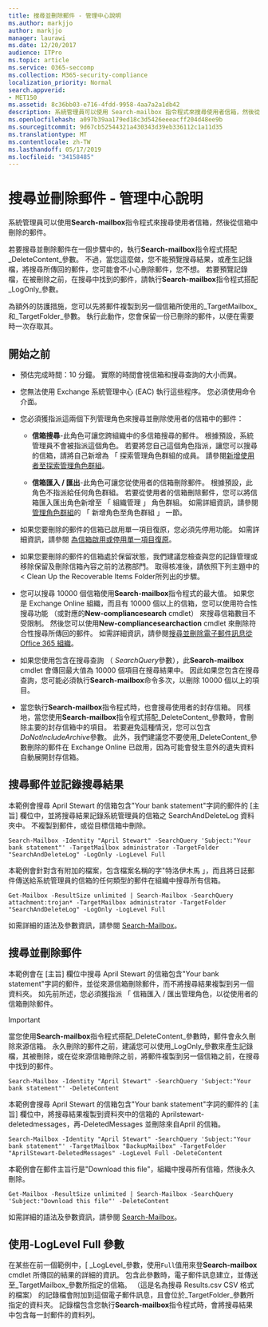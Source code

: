 ```yaml
---
title: 搜尋並刪除郵件 - 管理中心說明
ms.author: markjjo
author: markjjo
manager: laurawi
ms.date: 12/20/2017
audience: ITPro
ms.topic: article
ms.service: O365-seccomp
ms.collection: M365-security-compliance
localization_priority: Normal
search.appverid:
- MET150
ms.assetid: 8c36bb03-e716-4fdd-9958-4aa7a2a1db42
description: 系統管理員可以使用 Search-mailbox 指令程式來搜尋使用者信箱，然後從信箱中刪除的郵件。
ms.openlocfilehash: a097b39aa179ed18c3d5426eeeacff204d48ee9b
ms.sourcegitcommit: 9d67cb52544321a430343d39eb336112c1a11d35
ms.translationtype: MT
ms.contentlocale: zh-TW
ms.lasthandoff: 05/17/2019
ms.locfileid: "34158485"
---
```

# <a name="search-for-and-delete-messages---admin-help"></a>搜尋並刪除郵件 - 管理中心說明
  
系統管理員可以使用**Search-mailbox**指令程式來搜尋使用者信箱，然後從信箱中刪除的郵件。 
  
若要搜尋並刪除郵件在一個步驟中的，執行**Search-mailbox**指令程式搭配_DeleteContent_參數。 不過，當您這麼做，您不能預覽搜尋結果，或產生記錄檔，將搜尋所傳回的郵件，您可能會不小心刪除郵件，您不想。 若要預覽記錄檔，在被刪除之前，在搜尋中找到的郵件，請執行**Search-mailbox**指令程式搭配_LogOnly_參數。 
  
為額外的防護措施，您可以先將郵件複製到另一個信箱所使用的_TargetMailbox_和_TargetFolder_參數。 執行此動作，您會保留一份已刪除的郵件，以便在需要時一次存取其。 
  
## <a name="before-you-begin"></a>開始之前

- 預估完成時間：10 分鐘。 實際的時間會視信箱和搜尋查詢的大小而異。
    
- 您無法使用 Exchange 系統管理中心 (EAC) 執行這些程序。 您必須使用命令介面。
    
- 您必須獲指派這兩個下列管理角色來搜尋並刪除使用者的信箱中的郵件：
    
  - **信箱搜尋**-此角色可讓您跨組織中的多信箱搜尋的郵件。 根據預設，系統管理員不會被指派這個角色。 若要將您自己這個角色指派，讓您可以搜尋的信箱，請將自己新增為 「 探索管理角色群組的成員。 請參閱[新增使用者至探索管理角色群組](http://technet.microsoft.com/library/729e09d8-614b-431f-ae04-ae41fb4c628e.aspx)。
    
  - **信箱匯入 / 匯出**-此角色可讓您從使用者的信箱刪除郵件。 根據預設，此角色不指派給任何角色群組。 若要從使用者的信箱刪除郵件，您可以將信箱匯入匯出角色新增至 「 組織管理 」 角色群組。 如需詳細資訊，請參閱[管理角色群組](http://technet.microsoft.com/library/ab9b7a3b-bf67-4ba1-bde5-8e6ac174b82c.aspx)的 「 新增角色至角色群組 」 一節。 
    
- 如果您要刪除的郵件的信箱已啟用單一項目復原，您必須先停用功能。 如需詳細資訊，請參閱 [為信箱啟用或停用單一項目復原](http://technet.microsoft.com/library/2e7f1bcd-8395-45ad-86ce-22868bd46af0.aspx)。
    
- 如果您要刪除的郵件的信箱處於保留狀態，我們建議您檢查與您的記錄管理或移除保留及刪除信箱內容之前的法務部門。 取得核准後，請依照下列主題中的 < <b0>Clean Up the Recoverable Items Folder</b0>所列出的步驟。
    
- 您可以搜尋 10000 個信箱使用**Search-mailbox**指令程式的最大值。 如果您是 Exchange Online 組織，而且有 10000 個以上的信箱，您可以使用符合性搜尋功能 （或對應的**New-compliancesearch** cmdlet） 來搜尋信箱數目不受限制。 然後您可以使用**New-compliancesearchaction** cmdlet 來刪除符合性搜尋所傳回的郵件。 如需詳細資訊，請參閱[搜尋並刪除電子郵件訊息從 Office 365 組織](https://go.microsoft.com/fwlink/p/?LinkId=786856)。
    
- 如果您使用包含在搜尋查詢 （ *SearchQuery*參數），此**Search-mailbox** cmdlet 會傳回最大值為 10000 個項目在搜尋結果中。 因此如果您包含在搜尋查詢，您可能必須執行**Search-mailbox**命令多次，以刪除 10000 個以上的項目。 
    
- 當您執行**Search-mailbox**指令程式時，也會搜尋使用者的封存信箱。 同樣地，當您使用**Search-mailbox**指令程式搭配_DeleteContent_參數時，會刪除主要的封存信箱中的項目。 若要避免這種情況，您可以包含*DoNotIncludeArchive*參數。 此外，我們建議您不要使用_DeleteContent_參數刪除的郵件在 Exchange Online 已啟用，因為可能會發生意外的遺失資料自動展開封存信箱。 
    
## <a name="search-messages-and-log-the-search-results"></a>搜尋郵件並記錄搜尋結果

本範例會搜尋 April Stewart 的信箱包含"Your bank statement"字詞的郵件的 [主旨] 欄位中，並將搜尋結果記錄系統管理員的信箱之 SearchAndDeleteLog 資料夾中。 不複製到郵件，或從目標信箱中刪除。
  
```
Search-Mailbox -Identity "April Stewart" -SearchQuery 'Subject:"Your bank statement"' -TargetMailbox administrator -TargetFolder "SearchAndDeleteLog" -LogOnly -LogLevel Full
```

本範例會針對含有附加的檔案，包含檔案名稱的字"特洛伊木馬 」，而且將日誌郵件傳送給系統管理員的信箱的任何類型的郵件在組織中搜尋所有信箱。
  
```
Get-Mailbox -ResultSize unlimited | Search-Mailbox -SearchQuery attachment:trojan* -TargetMailbox administrator -TargetFolder "SearchAndDeleteLog" -LogOnly -LogLevel Full
```

如需詳細的語法及參數資訊，請參閱 [Search-Mailbox](http://technet.microsoft.com/library/9ee3b02c-d343-4816-a583-a90b1fad4b26.aspx)。
  
 
## <a name="search-and-delete-messages"></a>搜尋並刪除郵件

本範例會在 [主旨] 欄位中搜尋 April Stewart 的信箱包含"Your bank statement"字詞的郵件，並從來源信箱刪除郵件，而不將搜尋結果複製到另一個資料夾。 如先前所述，您必須獲指派 「 信箱匯入 / 匯出管理角色，以從使用者的信箱刪除郵件。
  
> [!IMPORTANT]
> 當您使用**Search-mailbox**指令程式搭配_DeleteContent_參數時，郵件會永久刪除來源信箱。 永久刪除的郵件之前，建議您可以使用_LogOnly_參數來產生記錄檔，其被刪除，或在從來源信箱刪除之前，將郵件複製到另一個信箱之前，在搜尋中找到的郵件。 
  
```
Search-Mailbox -Identity "April Stewart" -SearchQuery 'Subject:"Your bank statement"' -DeleteContent
```

本範例會搜尋 April Stewart 的信箱包含"Your bank statement"字詞的郵件的 [主旨] 欄位中，將搜尋結果複製到資料夾中的信箱的 Aprilstewart-deletedmessages，再-DeletedMessages 並刪除來自April 的信箱。
  
```
Search-Mailbox -Identity "April Stewart" -SearchQuery 'Subject:"Your bank statement"' -TargetMailbox "BackupMailbox" -TargetFolder "AprilStewart-DeletedMessages" -LogLevel Full -DeleteContent
```

本範例會在郵件主旨行是"Download this file"，組織中搜尋所有信箱，然後永久刪除。 
  
```
Get-Mailbox -ResultSize unlimited | Search-Mailbox -SearchQuery 'Subject:"Download this file"' -DeleteContent
```

如需詳細的語法及參數資訊，請參閱 [Search-Mailbox](http://technet.microsoft.com/library/9ee3b02c-d343-4816-a583-a90b1fad4b26.aspx)。

## <a name="using-the--loglevel-full-parameter"></a>使用-LogLevel Full 參數

在某些在前一個範例中，[ _LogLevel_參數，使用`Full`值用來登**Search-mailbox** cmdlet 所傳回的結果的詳細的資訊。 包含此參數時，電子郵件訊息建立，並傳送至_TargetMailbox_參數所指定的信箱。 （這是名為搜尋 Results.csv CSV 格式的檔案） 的記錄檔會附加到這個電子郵件訊息，且會位於_TargetFolder_參數所指定的資料夾。 記錄檔包含您執行**Search-mailbox**指令程式時，會將搜尋結果中包含每一封郵件的資料列。 
